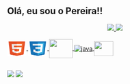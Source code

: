 ## Olá, eu sou o Pereira!!

<div align="center">
  <a href="https://github.com/PereiraZX">
  <img height="180em" src="https://github-readme-stats.vercel.app/api?username=PereiraZX&show_icons=true&theme=dark&include_all_commits=true&count_private=true"/>
  <img height="180em" src="https://github-readme-stats.vercel.app/api/top-langs/?username=PereiraZX&layout=compact&langs_count=16&theme=dark"/>
</div>

<div style="display: inline_block"><br>
   <img align="center" alt="HTML" height="35" width="45" src="https://raw.githubusercontent.com/devicons/devicon/master/icons/html5/html5-original.svg">
   <img align="center" alt="CSS"  height="35" width="45" src="https://raw.githubusercontent.com/devicons/devicon/master/icons/css3/css3-original.svg">
   <img align="center"  height="45" width="55"  src="https://cdn.jsdelivr.net/gh/devicons/devicon/icons/php/php-original.svg" />
   <img align="center" alt="java" height="35" width="45"src="https://cdn.jsdelivr.net/gh/devicons/devicon/icons/java/java-original.svg" />
<img align="center"  height="35" width="45" src="https://cdn.jsdelivr.net/gh/devicons/devicon/icons/photoshop/photoshop-plain.svg" />
</div>
  
  ##
 
<div> 
   <a href="https://www.instagram.com/jp.pereira1/" target="_blank"><img src="https://img.shields.io/badge/-Instagram-%23E4405F?style=for-the-badge&logo=instagram&logoColor=white" target="_blank"></a>
  <a href="https://www.linkedin.com/in/joão-pedro-pereira-45ab13215/" target="_blank"><img src="https://img.shields.io/badge/-LinkedIn-%230077B5?style=for-the-badge&logo=linkedin&logoColor=white" target="_blank"></a> 

</div>
